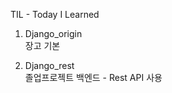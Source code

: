 TIL - Today I Learned

1. Django_origin  
   장고 기본    
     
2. Django_rest  
    졸업프로젝트 백엔드 - Rest API 사용   

